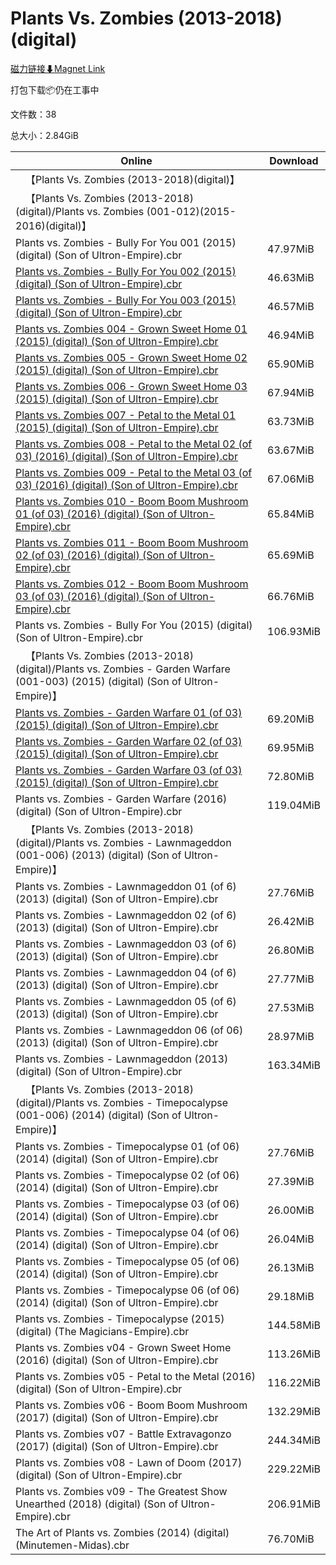 # Plants Vs. Zombies (2013-2018)(digital)

[磁力链接⬇Magnet Link](magnet:?xt=urn:btih:8b7ecab8334fd9bab2108f8ae8f49a74de7645a5&dn=Plants%20Vs.%20Zombies%20%282013-2018%29%28digital%29)

打包下载📦仍在工事中

文件数：38

总大小：2.84GiB

Online | Download
--- | ---
&emsp;【Plants Vs. Zombies (2013-2018)(digital)】 | 
&emsp;【Plants Vs. Zombies (2013-2018)(digital)/Plants vs. Zombies (001-012)(2015-2016)(digital)】 | 
Plants vs. Zombies - Bully For You 001 (2015) (digital) (Son of Ultron-Empire).cbr | 47.97MiB
[Plants vs. Zombies - Bully For You 002 (2015) (digital) (Son of Ultron-Empire).cbr](https://github.com/alicewish/markdown/blob/master/comic/Plants-vs-Zombies-Bully-For-You-002-2015-digital-Son-of-Ultron-Empire-cbr.md) | 46.63MiB
[Plants vs. Zombies - Bully For You 003 (2015) (digital) (Son of Ultron-Empire).cbr](https://github.com/alicewish/markdown/blob/master/comic/Plants-vs-Zombies-Bully-For-You-003-2015-digital-Son-of-Ultron-Empire-cbr.md) | 46.57MiB
[Plants vs. Zombies 004 - Grown Sweet Home 01 (2015) (digital) (Son of Ultron-Empire).cbr](https://github.com/alicewish/markdown/blob/master/comic/Plants-vs-Zombies-004-Grown-Sweet-Home-01-2015-digital-Son-of-Ultron-Empire-cbr.md) | 46.94MiB
[Plants vs. Zombies 005 - Grown Sweet Home 02 (2015) (digital) (Son of Ultron-Empire).cbr](https://github.com/alicewish/markdown/blob/master/comic/Plants-vs-Zombies-005-Grown-Sweet-Home-02-2015-digital-Son-of-Ultron-Empire-cbr.md) | 65.90MiB
[Plants vs. Zombies 006 - Grown Sweet Home 03 (2015) (digital) (Son of Ultron-Empire).cbr](https://github.com/alicewish/markdown/blob/master/comic/Plants-vs-Zombies-006-Grown-Sweet-Home-03-2015-digital-Son-of-Ultron-Empire-cbr.md) | 67.94MiB
[Plants vs. Zombies 007 - Petal to the Metal 01 (2015) (digital) (Son of Ultron-Empire).cbr](https://github.com/alicewish/markdown/blob/master/comic/Plants-vs-Zombies-007-Petal-to-Metal-01-2015-digital-Son-of-Ultron-Empire-cbr.md) | 63.73MiB
[Plants vs. Zombies 008 - Petal to the Metal 02 (of 03) (2016) (digital) (Son of Ultron-Empire).cbr](https://github.com/alicewish/markdown/blob/master/comic/Plants-vs-Zombies-008-Petal-to-Metal-02-of-03-2016-digital-Son-of-Ultron-Empire-cbr.md) | 63.67MiB
[Plants vs. Zombies 009 - Petal to the Metal 03 (of 03) (2016) (digital) (Son of Ultron-Empire).cbr](https://github.com/alicewish/markdown/blob/master/comic/Plants-vs-Zombies-009-Petal-to-Metal-03-of-03-2016-digital-Son-of-Ultron-Empire-cbr.md) | 67.06MiB
[Plants vs. Zombies 010 - Boom Boom Mushroom 01 (of 03) (2016) (digital) (Son of Ultron-Empire).cbr](https://github.com/alicewish/markdown/blob/master/comic/Plants-vs-Zombies-010-Boom-Boom-Mushroom-01-of-03-2016-digital-Son-of-Ultron-Empire-cbr.md) | 65.84MiB
[Plants vs. Zombies 011 - Boom Boom Mushroom 02 (of 03) (2016) (digital) (Son of Ultron-Empire).cbr](https://github.com/alicewish/markdown/blob/master/comic/Plants-vs-Zombies-011-Boom-Boom-Mushroom-02-of-03-2016-digital-Son-of-Ultron-Empire-cbr.md) | 65.69MiB
[Plants vs. Zombies 012 - Boom Boom Mushroom 03 (of 03) (2016) (digital) (Son of Ultron-Empire).cbr](https://github.com/alicewish/markdown/blob/master/comic/Plants-vs-Zombies-012-Boom-Boom-Mushroom-03-of-03-2016-digital-Son-of-Ultron-Empire-cbr.md) | 66.76MiB
Plants vs. Zombies - Bully For You (2015) (digital) (Son of Ultron-Empire).cbr | 106.93MiB
&emsp;【Plants Vs. Zombies (2013-2018)(digital)/Plants vs. Zombies - Garden Warfare (001-003) (2015) (digital) (Son of Ultron-Empire)】 | 
[Plants vs. Zombies - Garden Warfare 01 (of 03) (2015) (digital) (Son of Ultron-Empire).cbr](https://github.com/alicewish/markdown/blob/master/comic/Plants-vs-Zombies-Garden-Warfare-01-of-03-2015-digital-Son-of-Ultron-Empire-cbr.md) | 69.20MiB
[Plants vs. Zombies - Garden Warfare 02 (of 03) (2015) (digital) (Son of Ultron-Empire).cbr](https://github.com/alicewish/markdown/blob/master/comic/Plants-vs-Zombies-Garden-Warfare-02-of-03-2015-digital-Son-of-Ultron-Empire-cbr.md) | 69.95MiB
[Plants vs. Zombies - Garden Warfare 03 (of 03) (2015) (digital) (Son of Ultron-Empire).cbr](https://github.com/alicewish/markdown/blob/master/comic/Plants-vs-Zombies-Garden-Warfare-03-of-03-2015-digital-Son-of-Ultron-Empire-cbr.md) | 72.80MiB
Plants vs. Zombies - Garden Warfare (2016) (digital) (Son of Ultron-Empire).cbr | 119.04MiB
&emsp;【Plants Vs. Zombies (2013-2018)(digital)/Plants vs. Zombies - Lawnmageddon (001-006) (2013) (digital) (Son of Ultron-Empire)】 | 
Plants vs. Zombies - Lawnmageddon 01 (of 6) (2013) (digital) (Son of Ultron-Empire).cbr | 27.76MiB
Plants vs. Zombies - Lawnmageddon 02 (of 6) (2013) (digital) (Son of Ultron-Empire).cbr | 26.42MiB
Plants vs. Zombies - Lawnmageddon 03 (of 6) (2013) (digital) (Son of Ultron-Empire).cbr | 26.80MiB
Plants vs. Zombies - Lawnmageddon 04 (of 6) (2013) (digital) (Son of Ultron-Empire).cbr | 27.77MiB
Plants vs. Zombies - Lawnmageddon 05 (of 6) (2013) (digital) (Son of Ultron-Empire).cbr | 27.53MiB
Plants vs. Zombies - Lawnmageddon 06 (of 06) (2013) (digital) (Son of Ultron-Empire).cbr | 28.97MiB
Plants vs. Zombies - Lawnmageddon (2013) (digital) (Son of Ultron-Empire).cbr | 163.34MiB
&emsp;【Plants Vs. Zombies (2013-2018)(digital)/Plants vs. Zombies - Timepocalypse (001-006) (2014) (digital) (Son of Ultron-Empire)】 | 
Plants vs. Zombies - Timepocalypse 01 (of 06) (2014) (digital) (Son of Ultron-Empire).cbr | 27.76MiB
Plants vs. Zombies - Timepocalypse 02 (of 06) (2014) (digital) (Son of Ultron-Empire).cbr | 27.39MiB
Plants vs. Zombies - Timepocalypse 03 (of 06) (2014) (digital) (Son of Ultron-Empire).cbr | 26.00MiB
Plants vs. Zombies - Timepocalypse 04 (of 06) (2014) (digital) (Son of Ultron-Empire).cbr | 26.04MiB
Plants vs. Zombies - Timepocalypse 05 (of 06) (2014) (digital) (Son of Ultron-Empire).cbr | 26.13MiB
Plants vs. Zombies - Timepocalypse 06 (of 06) (2014) (digital) (Son of Ultron-Empire).cbr | 29.18MiB
Plants vs. Zombies - Timepocalypse (2015) (digital) (The Magicians-Empire).cbr | 144.58MiB
Plants vs. Zombies v04 - Grown Sweet Home (2016) (digital) (Son of Ultron-Empire).cbr | 113.26MiB
Plants vs. Zombies v05 - Petal to the Metal (2016) (digital) (Son of Ultron-Empire).cbr | 116.22MiB
Plants vs. Zombies v06 - Boom Boom Mushroom (2017) (digital) (Son of Ultron-Empire).cbr | 132.29MiB
Plants vs. Zombies v07 - Battle Extravagonzo (2017) (digital) (Son of Ultron-Empire).cbr | 244.34MiB
Plants vs. Zombies v08 - Lawn of Doom (2017) (digital) (Son of Ultron-Empire).cbr | 229.22MiB
Plants vs. Zombies v09 - The Greatest Show Unearthed (2018) (digital) (Son of Ultron-Empire).cbr | 206.91MiB
The Art of Plants vs. Zombies (2014) (digital) (Minutemen-Midas).cbr | 76.70MiB